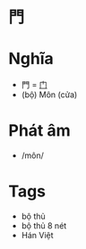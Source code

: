# 門

# Nghĩa
* 門 = [门](门.md)
* (bộ) Môn (cửa)

# Phát âm
* /môn/

# Tags
* bộ thủ
*  bộ thủ 8 nét
*  Hán Việt

